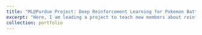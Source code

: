 ```yaml
---
title: "ML@Purdue Project: Deep Reinforcement Learning for Pokemon Battling"
excerpt: "Here, I am leading a project to teach new members about reinforcement learning in a novel environment- Pokemon Battling. I hope to tackle an extension to my previous report, and support a team in developing multiple methods for training of an agent for competitive Pokemon battling. In particular, I hope to focus efforts on development of effective methods in few-shot learning or imitation learning. Current progress is focused on training members in RL techniques and familarizing them with PyTorch and OpenAI Gym; as well as associated other libraries used to simulate and connect Pokemon Battling to these systems. The final aim is to host a competition for the final trained agents to showcase the team's efforts."
collection: portfolio
---
```

